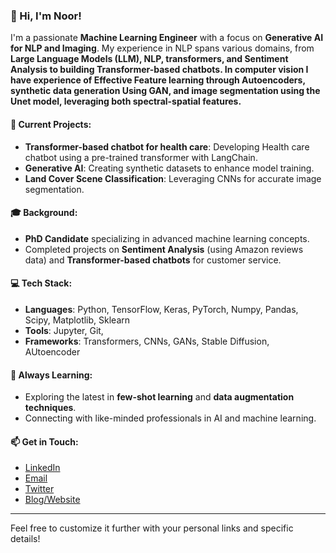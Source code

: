 

### 👋 Hi, I'm Noor!

I'm a passionate **Machine Learning Engineer** with a focus on **Generative AI for NLP and Imaging**. My experience in NLP spans various domains, from **Large Language Models (LLM), NLP, transformers, and Sentiment Analysis to building Transformer-based chatbots. In computer vision I have experience of Effective Feature learning through Autoencoders, synthetic data generation Using GAN, and image segmentation using the Unet model, leveraging both spectral-spatial features.**

#### 🔬 Current Projects:
- **Transformer-based chatbot for health care**: Developing Health care chatbot using a pre-trained transformer with LangChain.
- **Generative AI**: Creating synthetic datasets to enhance model training.
- **Land Cover Scene Classification**: Leveraging CNNs for accurate image segmentation.

#### 🎓 Background:
- **PhD Candidate** specializing in advanced machine learning concepts.
- Completed projects on **Sentiment Analysis** (using Amazon reviews data) and **Transformer-based chatbots** for customer service.

#### 💻 Tech Stack:
- **Languages**: Python, TensorFlow, Keras, PyTorch, Numpy, Pandas, Scipy, Matplotlib, Sklearn
- **Tools**: Jupyter, Git, 
- **Frameworks**: Transformers, CNNs, GANs, Stable Diffusion, AUtoencoder

#### 🌱 Always Learning:
- Exploring the latest in **few-shot learning** and **data augmentation techniques**.
- Connecting with like-minded professionals in AI and machine learning.

#### 📫 Get in Touch:
- [LinkedIn](www.linkedin.com/in/noor-asmat-964a4787)
- [Email](noorisyed.cs@gmail.com)
- [Twitter](your-twitter-url)
- [Blog/Website](your-website-url)

---

Feel free to customize it further with your personal links and specific details!
